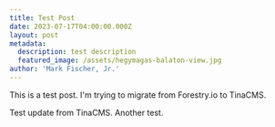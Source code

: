 ```yaml
---
title: Test Post
date: 2023-07-17T04:00:00.000Z
layout: post
metadata:
  description: test description
  featured_image: /assets/hegymagas-balaton-view.jpg
author: 'Mark Fischer, Jr.'
---
```


This is a test post. I'm trying to migrate from Forestry.io to TinaCMS.

Test update from TinaCMS. Another test.
